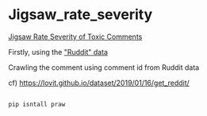 # Jigsaw_rate_severity


[Jigsaw Rate Severity of Toxic Comments](https://www.kaggle.com/c/jigsaw-toxic-severity-rating/overview)

Firstly, using the ["Ruddit" data](https://github.com/hadarishav/Ruddit/tree/main/Dataset)

Crawling the comment using comment id from Ruddit data

cf) https://lovit.github.io/dataset/2019/01/16/get_reddit/

```

pip isntall praw

```
